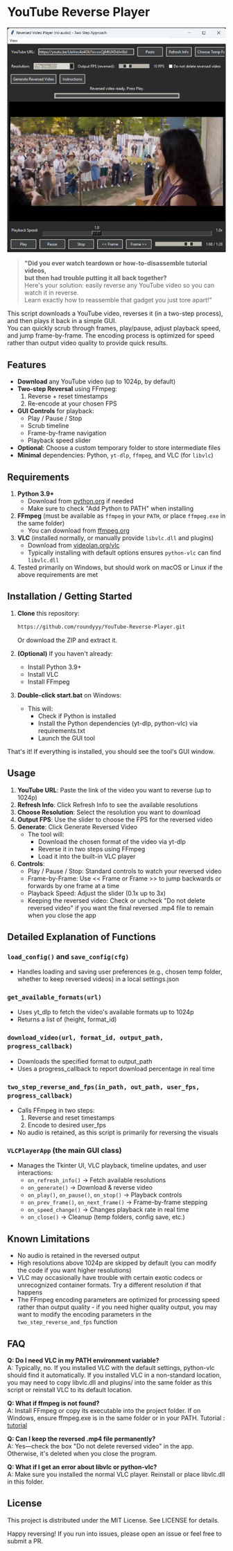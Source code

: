 # YouTube Reverse Player

![Screenshot](./screenshot.png)

> **"Did you ever watch teardown or how-to-disassemble tutorial videos,  
> but then had trouble putting it all back together?**  
> Here's your solution: easily reverse any YouTube video so you can watch it in reverse.  
> Learn exactly how to reassemble that gadget you just tore apart!"

This script downloads a YouTube video, reverses it (in a two-step process), and then plays it back in a simple GUI.  
You can quickly scrub through frames, play/pause, adjust playback speed, and jump frame-by-frame. The encoding process is optimized for speed rather than output video quality to provide quick results.

## Features

- **Download** any YouTube video (up to 1024p, by default)
- **Two-step Reversal** using FFmpeg:
  1. Reverse + reset timestamps  
  2. Re-encode at your chosen FPS  
- **GUI Controls** for playback:
  - Play / Pause / Stop  
  - Scrub timeline  
  - Frame-by-frame navigation  
  - Playback speed slider  
- **Optional**: Choose a custom temporary folder to store intermediate files  
- **Minimal** dependencies: Python, `yt-dlp`, `ffmpeg`, and VLC (for `libvlc`)

## Requirements

1. **Python 3.9+**  
   - Download from [python.org](https://www.python.org/downloads/) if needed  
   - Make sure to check "Add Python to PATH" when installing
2. **FFmpeg** (must be available as `ffmpeg` in your `PATH`, or place `ffmpeg.exe` in the same folder)  
   - You can download from [ffmpeg.org](https://ffmpeg.org/download.html)
3. **VLC** (installed normally, or manually provide `libvlc.dll` and plugins)  
   - Download from [videolan.org/vlc](https://www.videolan.org/vlc/)  
   - Typically installing with default options ensures `python-vlc` can find `libvlc.dll`
4. Tested primarily on Windows, but should work on macOS or Linux if the above requirements are met

## Installation / Getting Started

1. **Clone** this repository:
   ```bash
   https://github.com/roundyyy/YouTube-Reverse-Player.git
   ```
   Or download the ZIP and extract it.

2. **(Optional)** If you haven't already:
   - Install Python 3.9+
   - Install VLC
   - Install FFmpeg

3. **Double-click start.bat** on Windows:
   - This will:
     - Check if Python is installed
     - Install the Python dependencies (yt-dlp, python-vlc) via requirements.txt
     - Launch the GUI tool

That's it! If everything is installed, you should see the tool's GUI window.

## Usage

1. **YouTube URL**: Paste the link of the video you want to reverse (up to 1024p)
2. **Refresh Info**: Click Refresh Info to see the available resolutions
3. **Choose Resolution**: Select the resolution you want to download
4. **Output FPS**: Use the slider to choose the FPS for the reversed video
5. **Generate**: Click Generate Reversed Video
   - The tool will:
     - Download the chosen format of the video via yt-dlp
     - Reverse it in two steps using FFmpeg
     - Load it into the built-in VLC player
6. **Controls**:
   - Play / Pause / Stop: Standard controls to watch your reversed video
   - Frame-by-Frame: Use << Frame or Frame >> to jump backwards or forwards by one frame at a time
   - Playback Speed: Adjust the slider (0.1x up to 3x)
   - Keeping the reversed video: Check or uncheck "Do not delete reversed video" if you want the final reversed .mp4 file to remain when you close the app

## Detailed Explanation of Functions

### `load_config()` and `save_config(cfg)`
- Handles loading and saving user preferences (e.g., chosen temp folder, whether to keep reversed videos) in a local settings.json

### `get_available_formats(url)`
- Uses yt_dlp to fetch the video's available formats up to 1024p
- Returns a list of (height, format_id)

### `download_video(url, format_id, output_path, progress_callback)`
- Downloads the specified format to output_path
- Uses a progress_callback to report download percentage in real time

### `two_step_reverse_and_fps(in_path, out_path, user_fps, progress_callback)`
- Calls FFmpeg in two steps:
  1. Reverse and reset timestamps
  2. Encode to desired user_fps
- No audio is retained, as this script is primarily for reversing the visuals

### `VLCPlayerApp` (the main GUI class)
- Manages the Tkinter UI, VLC playback, timeline updates, and user interactions:
  - `on_refresh_info()` → Fetch available resolutions
  - `on_generate()` → Download & reverse video
  - `on_play()`, `on_pause()`, `on_stop()` → Playback controls
  - `on_prev_frame()`, `on_next_frame()` → Frame-by-frame stepping
  - `on_speed_change()` → Changes playback rate in real time
  - `on_close()` → Cleanup (temp folders, config save, etc.)

## Known Limitations

- No audio is retained in the reversed output
- High resolutions above 1024p are skipped by default (you can modify the code if you want higher resolutions)
- VLC may occasionally have trouble with certain exotic codecs or unrecognized container formats. Try a different resolution if that happens
- The FFmpeg encoding parameters are optimized for processing speed rather than output quality - if you need higher quality output, you may want to modify the encoding parameters in the `two_step_reverse_and_fps` function

## FAQ

**Q: Do I need VLC in my PATH environment variable?**  
A: Typically, no. If you installed VLC with the default settings, python-vlc should find it automatically. If you installed VLC in a non-standard location, you may need to copy libvlc.dll and plugins/ into the same folder as this script or reinstall VLC to its default location.

**Q: What if ffmpeg is not found?**  
A: Install FFmpeg or copy its executable into the project folder. If on Windows, ensure ffmpeg.exe is in the same folder or in your PATH. Tutorial : [tutorial](https://phoenixnap.com/kb/ffmpeg-windows)

**Q: Can I keep the reversed .mp4 file permanently?**  
A: Yes—check the box "Do not delete reversed video" in the app. Otherwise, it's deleted when you close the program.

**Q: What if I get an error about libvlc or python-vlc?**  
A: Make sure you installed the normal VLC player. Reinstall or place libvlc.dll in this folder.

## License

This project is distributed under the MIT License. See LICENSE for details.

Happy reversing! If you run into issues, please open an issue or feel free to submit a PR.
